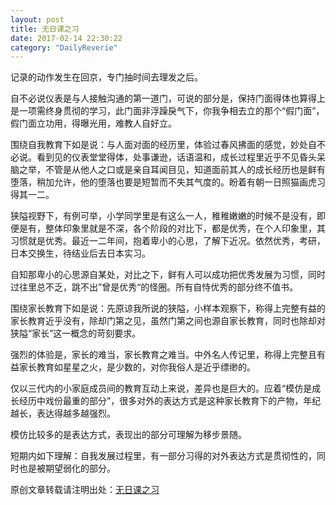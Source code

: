 ```yaml
---
layout: post
title: 无日课之习
date: 2017-02-14 22:30:22
category: "DailyReverie"
---
```


记录的动作发生在回京，专门抽时间去理发之后。

自不必说仪表是与人接触沟通的第一道门，可说的部分是，保持门面得体也算得上是一项需终身贯彻的学习，此门面非浮躁戾气下，你我争相去立的那个“假门面”，假门面立功用，得曝光用，难教人自好立。

围绕自我教育下如是说：与人面对面的经历里，体验过春风拂面的感觉，妙处自不必说。看到见的仪表堂堂得体，处事谦逊，话语温和，成长过程里近乎不见昏头呆脑之举，不管是从他人之口或是亲自耳闻目见，知道面前其人的成长经历也是鲜有堕落，稍加允许，他的堕落也要是短暂而不失其气度的。盼着有朝一日照猫画虎习得其一二。

狭隘视野下，有例可举，小学同学里是有这么一人，稚稚嫩嫩的时候不是没有，即便是有，整体印象里就是不深，各个阶段的对比下，都是优秀，在个人印象里，其习惯就是优秀。最近一二年间，抱着卑小的心思，了解下近况。依然优秀，考研，日本交换生，待结业后去日本实习。

自知那卑小的心思源自某处，对比之下，鲜有人可以成功把优秀发展为习惯，同时过往里总不乏，跳不出”曾是优秀“的怪圈。所有自恃优秀的部分终不值书。

围绕家长教育下如是说：先原谅我所说的狭隘，小样本观察下，称得上完整有益的家长教育近乎没有，除却门第之见，虽然门第之间也源自家长教育，同时也除却对狭隘“家长”这一概念的苛刻要求。

强烈的体验是，家长的难当，家长教育之难当。中外名人传记里，称得上完整且有益家长教育如星星之火，是少数的，对你我俗人是近乎缥缈的。

仅以三代内的小家庭成员间的教育互动上来说，差异也是巨大的。应着“模仿是成长经历中戏份最重的部分”，很多对外的表达方式是这种家长教育下的产物，年纪越长，表达得越多越强烈。

模仿比较多的是表达方式，表现出的部分可理解为移步景随。

短期内如下理解：自我发展过程里，有一部分习得的对外表达方式是贯彻性的，同时也是被期望弱化的部分。


原创文章转载请注明出处：[无日课之习](https://unclethree.github.io/dailyreverie/2017/02/14/artice-for-the-daily-album.html)